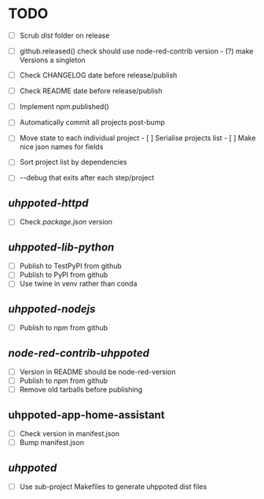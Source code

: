 # TODO

- [ ] Scrub _dist_ folder on release
- [ ] github.released() check should use node-red-contrib version
      - (?) make Versions a singleton
- [ ] Check CHANGELOG date before release/publish
- [ ] Check README date before release/publish
- [ ] Implement npm.published()
- [ ] Automatically commit all projects post-bump

- [ ] Move state to each individual project
      - [ ] Serialise projects list
      - [ ] Make nice json names for fields
- [ ] Sort project list by dependencies
- [ ] --debug that exits after each step/project

## _uhppoted-httpd_
   - [ ] Check _package.json_ version
         
## _uhppoted-lib-python_
   - [ ] Publish to TestPyPI from github
   - [ ] Publish to PyPI from github
   - [ ] Use twine in venv rather than conda

## _uhppoted-nodejs_
   - [ ] Publish to npm from github

## _node-red-contrib-uhppoted_
   - [ ] Version in README should be node-red-version
   - [ ] Publish to npm from github
   - [ ] Remove old tarballs before publishing

## uhppoted-app-home-assistant
   - [ ] Check version in manifest.json
   - [ ] Bump manifest.json

## _uhppoted_
   - [ ] Use sub-project Makefiles to generate uhppoted dist files
